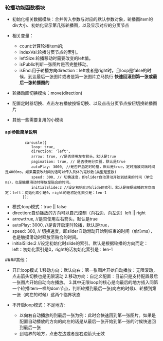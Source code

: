 
 
### 轮播功能函数模块
- 初始化相关数据模块：合并传入参数与对应的默认参数对象，轮播图item的div大小、初始化显示第几张轮播图，以及显示对应的分页节点

- 相关变量：
  - count:计算轮播item的;
  - indexVal:轮播分页节点的索引。
  - leftSize:轮播移动时需要改变的left值。
  - isPublic判断一张图片是否完整移动。
  - isEnd:用于轮播方向direction：left或者是right时，且loop是false的时候，到达最后一张图片或者是第一张图片立马执行
   **快速回滚到第一张或最后一张轮播图的**
- 轮播动画切换模块：move(direction)
- 配置定时器切换、点击左右播放按钮切换、以及点击分页节点按钮切换轮播图片
- 其他一些需要复用的小模块

#### api参数简单说明

```
         carousle({
            loop: true,
            direction: 'left',
            arrow: true, //是否使用左右箭头，默认是true
            pagination: true, // 是否使用分页器，默认是true
            autoPlay: 3000, //是否开启定时轮播，默认是true，定时播放间隔时间是4000ms，如果需要改时间的话可以传入具体的毫秒数(类型是整数)
            speed: 300, // 切换速度，即slider自动滑动开始到结束的时间（单位ms），也是触摸滑动时释放至贴合的时间。
            initialSlide:2 //设定初始化时slide的索引。默认是根据轮播的方向而定：left：初始化索引是0，right的话初始化索引是：len-1
        });

```

- 模式:loop模式：true || false
- direction:自动播放的方向可以自己控制（向右边、向左边）left || right
- arrow:true, //是否使用左右箭头，默认是true
- autoPlay: 3000, //是否开启定时轮播，默认是true，
- speed: 300, // 切换速度，即slider自动滑动开始到结束的时间（单位ms），也是触摸滑动时释放至贴合的时间。
-  initialSlide:2 //设定初始化时slide的索引。默认是根据轮播的方向而定：left：初始化索引是0，right的话初始化索引是：len-1

####其他：
- 开启loop模式
  1.移动方向：默认向右：第一张图片开始自动播放：无限滚动，点击箭头切换也是无限滚动
  2.移动方向：自定义配置：目前只是支持配置最后一张图片开始自动向左播放。
  3.其中无限loop的核心是向最后的地方插入同第一个轮播item一样的dom节点，判断轮播到最后一张(向右的时候)、轮播到第一张（向左的时候）这两个临界状态
  
 - 不开启loop模式：不足地方:
     
     - 以向右自动播放的到最后一张为例：此时会快速回到第一张图片，如果是配置自动播放的方向的向左的话是从最后一张开始到第一张的时候快速回到最后一张
     - 到临界的地方，点击左边或者是右边箭头无效
